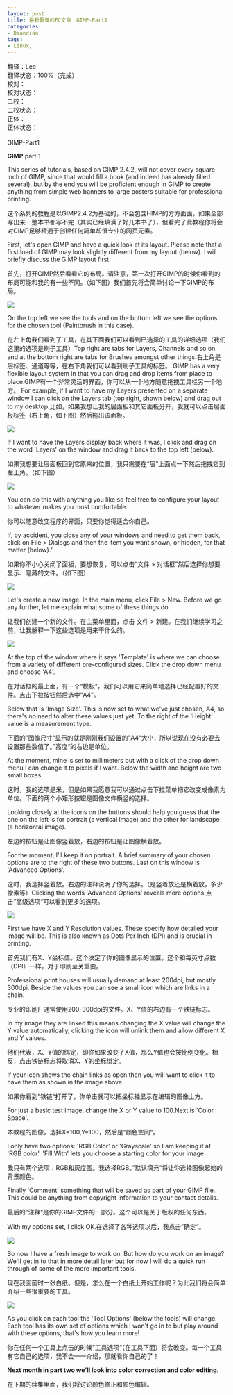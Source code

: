 ```yaml
---
layout: post
title: 最新翻译的FC文章：GIMP-Part1
categories:
- Diandian
tags:
- Linux, 
---
```

翻译：Lee
<br />翻译状态：100%（完成）
<br />校对：
<br />校对状态：
<br />二校：
<br />二校状态：
<br />正体：
<br />正体状态：
<br />
<br />GIMP-Part1
<p><strong>GIMP</strong> part 1</p>
<p>This series of tutorials, based on GIMP 2.4.2, will not cover every square inch of GIMP, since that would fill a book (and indeed has already filled several), but by the end you will be proficient enough in GIMP to create anything from simple web banners to large posters suitable for professional printing.</p>
<p>这个系列的教程是以GIMP2.4.2为基础的，不会包含HIMP的方方面面，如果全部写出来一整本书都写不完（其实已经填满了好几本书了），但看完了此教程你将会对GIMP足够精通于创建任何简单却很专业的网页元素。<br /></p>
<p>First, let's open GIMP and have a quick look at its layout. Please note that a first load of GIMP may look slightly different from my layout (below). I will briefly discuss the GIMP layout first.</p>
<p>首先，打开GIMP然后看看它的布局。请注意，第一次打开GIMP的时候你看到的布局可能和我的有一些不同。（如下图）我们首先将会简单讨论一下GIMP的布局。</p>
<img src="http://m1.img.srcdd.com/farm4/d/2012/0627/10/4A7A032479CB16B574ED5A107DB5AF5D_B500_900_500_347.JPEG" />
<br />
<p> </p>
<p>On the top left we see the tools and on the bottom left we see the options for the chosen tool (Paintbrush in this case).</p>
<p>在左上角我们看到了工具，在其下面我们可以看到已选择的工具的详细选项（我们这里的选项是刷子工具）Top right are tabs for Layers, Channels and so on and at the bottom right are tabs for Brushes amongst other things.右上角是层标签、通道等等，在右下角我们可以看到刷子工具的标签。 GIMP has a very flexible layout system in that you can drag and drop items from place to place.GIMP有一个非常灵活的界面，你可以从一个地方随意拖拽工具栏另一个地方。 For example, if I want to have my Layers presented on a separate window I can click on the Layers tab (top right, shown below) and drag out to my desktop.比如，如果我想让我的层面板和其它面板分开，我就可以点击层面板标签（右上角，如下图）然后拖出该面板。</p>
<img src="http://m1.img.srcdd.com/farm5/d/2012/0627/10/85C7551396ACA1B9687F9B1025618182_B500_900_325_223.JPEG" />
<p> </p>
<p>If I want to have the Layers display back where it was, I click and drag on the word 'Layers' on the window and drag it back to the top left (below).</p>
<p>如果我想要让层面板回到它原来的位置，我只需要在“层”上面点一下然后拖拽它到左上角。（如下图）</p>
<img src="http://m3.img.srcdd.com/farm5/d/2012/0627/10/95ACC33806DDBBB25742637917712843_B500_900_449_325.JPEG" />
<br />
<p> </p>
<p>You can do this with anything you like so feel free to configure your layout to whatever makes you most comfortable.</p>
<p>你可以随意改变程序的界面，只要你觉得适合你自己。</p>
<p>If, by accident, you close any of your windows and need to get them back, click on File &gt; Dialogs and then the item you want shown, or hidden, for that matter (below).‘</p>
<p>如果你不小心关闭了面板，要想恢复，可以点击“文件 &gt; 对话框”然后选择你想要显示、隐藏的文件。（如下图）</p>
<img src="http://m1.img.srcdd.com/farm5/d/2012/0627/10/283B4B373813985F69C7001813DAD419_B500_900_500_379.JPEG" />
<br />
<p> </p>
<p>Let's create a new image. In the main menu, click File &gt; New. Before we go any further, let me explain what some of these things do.</p>
<p>让我们创建一个新的文件。在主菜单里面，点击 文件 &gt; 新建。在我们继续学习之前，让我解释一下这些选项是用来干什么的。</p>
<img src="http://m3.img.srcdd.com/farm4/d/2012/0627/10/0D1679189A3DB644BB31FEB372EE0D7A_B500_900_392_295.JPEG" />
<br />
<p> </p>
<p>At the top of the window where it says 'Template' is where we can choose from a variety of different pre-configured sizes. Click the drop down menu and choose 'A4'.</p>
<p>在对话框的最上面，有一个“模板”，我们可以用它来简单地选择已经配置好的文件。点击下拉按钮然后选中“A4”。</p>
<p>Below that is 'Image Size'. This is now set to what we've just chosen, A4, so there's no need to alter these values just yet. To the right of the 'Height' value is a measurement type.</p>
<p>下面的”图像尺寸“显示的就是刚刚我们设置的”A4“大小，所以说现在没有必要去设置那些数值了。”高度“的右边是单位。</p>
<p>At the moment, mine is set to millimeters but with a click of the drop down menu I can change it to pixels if I want. Below the width and height are two small boxes.</p>
<p>这时，我的选项是米，但是如果我愿意我可以通过点击下拉菜单把它改变成像素为单位。下面的两个小矩形按钮是图像文件横竖的选择。</p>
<p>Looking closely at the icons on the buttons should help you guess that the one on the left is for portrait (a vertical image) and the other for landscape (a horizontal image).</p>
<p>左边的按钮是让图像竖着放，右边的按钮是让图像横着放。</p>
<p>For the moment, I'll keep it on portrait. A brief summary of your chosen options are to the right of these two buttons. Last on this window is 'Advanced Options'.</p>
<p>这时，我选择竖着放。右边的注释说明了你的选择。（是竖着放还是横着放，多少像素等）Clicking the words 'Advanced Options' reveals more options.点击”高级选项“可以看到更多的选项。</p>
<img src="http://m3.img.srcdd.com/farm5/d/2012/0627/10/B60B250FB731CE5917F67D4D827F887C_B500_900_392_505.JPEG" />
<p> </p>
<p>First we have X and Y Resolution values. These specify how detailed your image will be. This is also known as Dots Per Inch (DPI) and is crucial in printing.</p>
<p>首先我们有X、Y坐标值。这个决定了你的图像显示的位置。这个和每英寸点数（DPI）一样，对于印刷至关重要。</p>
<p>Professional print houses will usually demand at least 200dpi, but mostly 300dpi. Beside the values you can see a small icon which are links in a chain.</p>
<p>专业的印刷厂通常使用200-300dpi的文件。X、Y值的右边有一个铁链标志。</p>
<p>In my image they are linked this means changing the X value will change the Y value automatically, clicking the icon will unlink them and allow different X and Y values.</p>
<p>他们代表，X、Y值的绑定，即你如果改变了X值，那么Y值也会按比例变化。相反，点击铁链标志将取消X、Y的坐标绑定。</p>
<p>If your icon shows the chain links as open then you will want to click it to have them as shown in the image above.</p>
<p>如果你看到”铁链“打开了，你单击就可以把坐标轴显示在编辑的图像上方。</p>
<p>For just a basic test image, change the X or Y value to 100.Next is 'Color Space'.</p>
<p>本教程的图像，选择X=100,Y=100，然后是”颜色空间“。</p>
<p>I only have two options: 'RGB Color' or 'Grayscale' so I am keeping it at 'RGB color'. 'Fill With' lets you choose a starting color for your image.</p>
<p>我只有两个选项：RGB和灰度图。我选择RGB。”默认填充“将让你选择图像起始的背景颜色。</p>
<p>Finally 'Comment' something that will be saved as part of your GIMP file. This could be anything from copyright information to your contact details.</p>
<p>最后的”注释“是你的GIMP文件的一部分。这个可以是关于版权的任何东西。</p>
<p>With my options set, I click OK.在选择了各种选项以后，我点击”确定“。</p>
<img src="http://m2.img.srcdd.com/farm5/d/2012/0627/10/47B31C5BCB7FCC80CB859954E19E7686_B500_900_500_348.JPEG" />
<p> </p>
<p>So now I have a fresh image to work on. But how do you work on an image? We'll get in to that in more detail later but for now I will do a quick run through of some of the more important tools.</p>
<p>现在我面前时一张白纸。但是，怎么在一个白纸上开始工作呢？为此我们将会简单介绍一些很重要的工具。</p>
<img src="http://m3.img.srcdd.com/farm4/d/2012/0627/10/D4D220DD6286973CD9EDC3181DE11A11_B500_900_320_400.PNG" />
<br />
<p> </p>
<p>As you click on each tool the 'Tool Options' (below the tools) will change. Each tool has its own set of options which I won't go in to but play around with these options, that's how you learn more!</p>
<p>你在任何一个工具上点击的时候”工具选项“（在工具下面）将会改变。每一个工具有它自己的选项，我不会一一介绍，那就看你自己的了！</p>
<p><strong>Next month in part two we'll look into color correction and color editing.</strong></p>在下期的续集里面，我们将讨论颜色修正和颜色编辑。